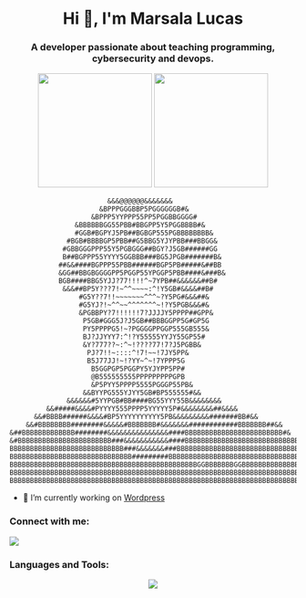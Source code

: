 <h1 align="center">Hi 👋, I'm Marsala Lucas</h1>
<h3 align="center">A developer passionate about teaching programming, cybersecurity and devops.</h3>

<div align="center">
<img src="https://github-readme-stats.vercel.app/api?username=LucasMarsala&theme=dark&show_icons=true" height="200px">
<img src="https://github-readme-stats-sigma-five.vercel.app/api/top-langs/?username=LucasMarsala&theme=tokyonight&layout=compact" height="200px">
</div>

                            &&&@@@@@@&&&&&&&                                                            
                          &BPPPGGGBBP5PGGGGGGB#&                                                        
                        &BPPP5YYPPP55PP5PGGBBGGGG#                                                      
                    &BBBBBBGG55PBB#BBGPP5Y5PGGBBBB#&                                                    
                    #GGB#BGPYJ5PB##BGBGP555PGBBBBBBBB&                                                  
                  #BGB#BBBBGP5PBB##G5BBG5YJYPBB###BBGG&                                                 
                 #GBBGGGPPP55Y5PGBGGG##BGY?J5GB######GG                                                 
                 B##BGPPP55YYYY5GGBBB###BG5JPGB#######B&                                                
                ##&&####BGPPP55PBB######BGP5PB#####&##BB                                                
                &GG##BBGBGGGGPP5PGGP55YPGGP5PBB####&###B&                                               
                BGB####BBG5YJJ?77!!!!^~7YPB##&&&&&&##B#                                                 
                 &&&##BP5Y???7!~^^~~~~:^!Y5GB#&&&&##B#                                                  
                     #G5Y??7!!~~~~~~~^^^~?Y5PG#&&&##&                                                   
                     #G5YJ?!~^^~~^^^^^^^~!?Y5PGB&&&#&                                                   
                     &PGBBPY?7!!!!!!7?JJJJY5PPPP##GPP&                                                  
                      P5GB#GGG5J?J5GB##BBBGGPP5G#GP5G                                                   
                      PY5PPPPG5!~?PGGGGPPGGP555GB555&                                                   
                      BJ?JJYYY7:^!?Y55555YYJY55GP55#                                                    
                      &Y?777??~:^~!????77!7?J5PGBB&                                                     
                       PJ?7!!~::::^!7!~~!7JY5PP&                                                        
                       B5J77JJ!~!?YY~^~!7YPPP5G                                                         
                        B5GGPGP5PGGPY5YJYPP5PP#                                                         
                        @B555555555PPPPPPPPPGPB                                                         
                        &P5PYY5PPPP5555PGGGP55PB&                                                       
                      &&BYYPG555YJYY5GB#BP555555#&&                                                     
                  &&&&&&#5YYPGB#BB####BG55YYY55B&&&&&&&&                                                
             &&#####&&&&#PYYYY555PPPP5YYYYY5P#&&&&&&&&##&&&&                                            
          &&#BBBB######&&&&#BP5YYYYYYYYYY5PB&&&&&&&&&#######BB#&&                                       
        &&#BBBBBBBB########&&&&&#BBBBBBB#&&&&&&&############BBBBBBB##&&                                 
    &##BBBBBBBBBBBBB########&&&&&&&&&&&&&&&####BBBBBBBBBBBBBBBBBBBBBBBB#&         
    &#BBBBBBBBBBBBBBBBBBBBBBB###&&&&&&&&&&&####BBBBBBBBBBBBBBBBBBBBBBBBBBBBB&                               
    BBBBBBBBBBBBBBBBBBBBBBBBBBBB###&&&&&&&###BBBBBBBBBBBBBBBBBBBBBBBBBBBBBBBBB#     
    BBBBBBBBBBBBBBBBBBBBBBBBBBBBBB#########BBBBBBBBBBBBBBBBBBBBBBBBBBBBBBBBBBB##                            
    BBBBBBBBBBBBBBBBBBBBBBBBBBBBBBBBBBBBBBBBBBBBBBGGBBBBBBBGGBBBBBBBBBBBBBBBB####                           
    BBBBBBBBBBBBBBBBBBBBBBBBBBBBBBBBBBBBBBBBBBBBBBBBBBBBBBBBBBBBBBBBBBBBBBBBBBB##&                          
    BBBBBBBBBBBBBBBBBBBBBBBBBBBBBBBBBBBBBBBBBBBBBBBBBBBBBBBBBBBBBBBBBBBBBBBBBBBB##&                         

- 🔭 I’m currently working on [Wordpress](https://github.com/LucasMarsala/Wordpress)

<h3 align="left">Connect with me:</h3>
<p align="left">
  <a href="https://www.linkedin.com/in/lucas-marsala/">
    <img src="https://skillicons.dev/icons?i=linkedin" />
  </a>
</p>

<h3 align="left">Languages and Tools:</h3>
<p align="center">
  <a href="https://skillicons.dev">
    <img src="https://skillicons.dev/icons?i=git,github,gitlab,postman,html,css,bootstrap,wordpress,javascript,nodejs,c,cpp,python,php,flutter,dart,postgresql,mysql,bash,docker,kubernetes,jenkins,atom,photoshop,illustrator,linux,linkedin,cmake,emacs,md," />
  </a>
</p>
